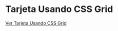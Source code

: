#  Tarjeta Usando CSS Grid

<a href="https://jesus-angel-vs.github.io/project-example-viewed/responsive-team-section-card/index.html" target="_blank">Ver Tarjeta Usando CSS Grid</a>